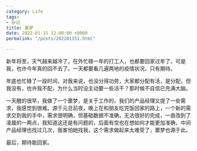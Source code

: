 ```yaml
---
category: Life
tags:
- 杂记
title: 噩梦
date: 2022-01-15 12:00:00 +0000
permalink: "/posts/202201151.html"

---
```

新年将至，天气越来越冷了，在外忙碌一年的打工人，也都要回家过年了，可是我，也许今年真的回不去了。一天都要看几遍两地的疫情状况，只有期待。

年底也忙碌了一段时间，对我来说，也没分得功劳，大家都分配有活，是分配，但我没有，也许我不配，为什么当时没主动要一些活干？那时候不自信已充满大脑。

一天醒的很早，我做了一个噩梦，是关于工作的，我们的产品经理又提了一些需求，我感觉到很难。源于元旦前夜，晚上在和朋友吃完饭回家的路上，一个新的需求交到我的手中，需求很明确，但基础数据不准确，无法很好的完成，一直改到了凌晨的一两点，我知道这还是有问题的，后面有空也在想如何才能更加准确，中间产品经理也找过几次，我害怕她找我，这个需求做起来太难受了，噩梦也源于此。

最后，期待能回家。

